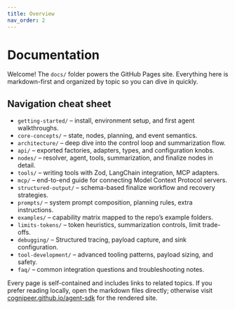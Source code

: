 ```yaml
---
title: Overview
nav_order: 2
---
```


# Documentation

Welcome! The `docs/` folder powers the GitHub Pages site. Everything here is markdown-first and organized by topic so you can dive in quickly.

## Navigation cheat sheet

- `getting-started/` – install, environment setup, and first agent walkthroughs.
- `core-concepts/` – state, nodes, planning, and event semantics.
- `architecture/` – deep dive into the control loop and summarization flow.
- `api/` – exported factories, adapters, types, and configuration knobs.
- `nodes/` – resolver, agent, tools, summarization, and finalize nodes in detail.
- `tools/` – writing tools with Zod, LangChain integration, MCP adapters.
- `mcp/` – end-to-end guide for connecting Model Context Protocol servers.
- `structured-output/` – schema-based finalize workflow and recovery strategies.
- `prompts/` – system prompt composition, planning rules, extra instructions.
- `examples/` – capability matrix mapped to the repo’s example folders.
- `limits-tokens/` – token heuristics, summarization controls, limit trade-offs.
- `debugging/` – Structured tracing, payload capture, and sink configuration.
- `tool-development/` – advanced tooling patterns, payload sizing, and safety.
- `faq/` – common integration questions and troubleshooting notes.

Every page is self-contained and includes links to related topics. If you prefer reading locally, open the markdown files directly; otherwise visit [cognipeer.github.io/agent-sdk](https://cognipeer.github.io/agent-sdk/) for the rendered site.
